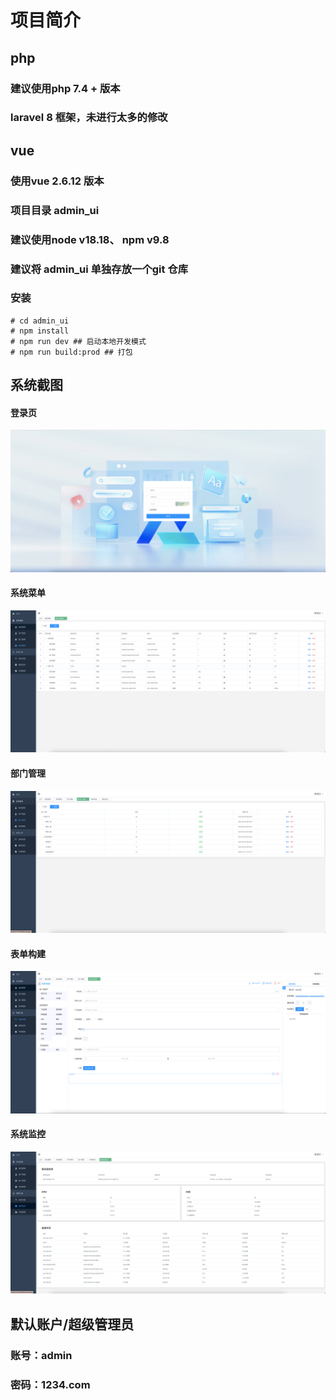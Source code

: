 # 项目简介

## php
### 建议使用php 7.4 + 版本
### laravel 8 框架，未进行太多的修改

## vue
### 使用vue 2.6.12 版本
### 项目目录 admin_ui
### 建议使用node v18.18、 npm v9.8
### 建议将 admin_ui 单独存放一个git 仓库
### 安装
```shell
# cd admin_ui
# npm install
# npm run dev ## 启动本地开发模式
# npm run build:prod ## 打包
```

## 系统截图
#### 登录页
![登录页面](https://github.com/zhangxz5757/laravel-vue-admin/blob/develop/example/images/login.png?raw=true])
#### 系统菜单
![系统菜单](https://github.com/zhangxz5757/laravel-vue-admin/blob/develop/example/images/menu.png?raw=true])
#### 部门管理
![部门管理](https://github.com/zhangxz5757/laravel-vue-admin/blob/develop/example/images/department.png?raw=true])
#### 表单构建
![表单构建](https://github.com/zhangxz5757/laravel-vue-admin/blob/develop/example/images/form.png?raw=true])
#### 系统监控
![系统监控](https://github.com/zhangxz5757/laravel-vue-admin/blob/develop/example/images/monitor.png?raw=true])

## 默认账户/超级管理员
### 账号：admin
### 密码：1234.com
